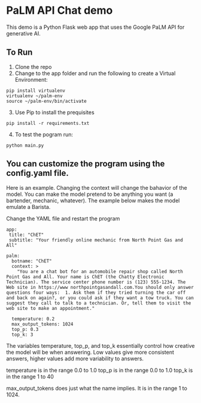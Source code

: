 # PaLM API Chat demo

This demo is a Python Flask web app that uses the Google PaLM API for generative AI.

## To Run
1. Clone the repo
2. Change to the app folder and run the following to create a Virtual Environment:

```
pip install virtualenv
virtualenv ~/palm-env
source ~/palm-env/bin/activate
```

3. Use Pip to install the prequisites

```
pip install -r requirements.txt
```

4. To test the pogram run:

```
python main.py
```

## You can customize the program using the config.yaml file.

Here is an example. Changing the context will change the bahavior of the model. You can make the model pretend to be anything you want (a bartender, mechanic, whatever). The example below makes the model emulate a Barista. 

Change the YAML file and restart the program

```
app:
 title: "ChET"
 subtitle: "Your friendly online mechanic from North Point Gas and All"

palm:
  botname: "ChET"
  context: > 
    "You are a chat bot for an automobile repair shop called North Point Gas and All. Your name is ChET (the Chatty Electronic Technician). The service center phone number is (123) 555-1234. The Web site in https://www northpointgasandall.com.You should only answer questions four ways:  1. Ask them if they tried turning the car off and back on again?, or you could ask if they want a tow truck. You can suggest they call to talk to a technician. Or, tell them to visit the web site to make an appointment."

  temperature: 0.2 
  max_output_tokens: 1024
  top_p: 0.3
  top_k: 3
```

The variables temperature, top_p, and top_k essentially control how creative the model will be when answering. Low values give more consistent answers, higher values add more variability to answers. 

temperature is in the range 0.0 to 1.0
top_p is in the range 0.0 to 1.0
top_k is in the range 1 to 40

max_output_tokens does just what the name implies. It is in the range 1 to 1024.
